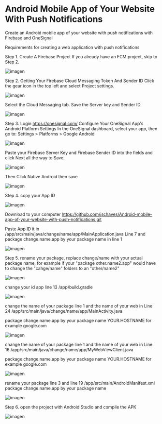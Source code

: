 # Android Mobile App of Your Website With Push Notifications
Create an Android mobile app of your website with push notifications with Firebase and OneSignal

Requirements for creating a web application with push notifications 

Step 1. Create A Firebase Project
If you already have an FCM project, skip to Step 2.

![imagen](https://user-images.githubusercontent.com/3398370/113433435-7da6b700-93df-11eb-8439-93af8d93893d.png)

Step 2. Getting Your Firebase Cloud Messaging Token And Sender ID
Click the gear icon in the top left and select Project settings.

![imagen](https://user-images.githubusercontent.com/3398370/113433546-adee5580-93df-11eb-836f-ac58f26633e9.png)

Select the Cloud Messaging tab.
Save the Server key and Sender ID.

![imagen](https://user-images.githubusercontent.com/3398370/113433582-c3637f80-93df-11eb-83a1-05fa87e8778b.png)

Step 3. Login https://onesignal.com/
Configure Your OneSignal App's Android Platform Settings
In the OneSignal dashboard, select your app, then go to:
Settings > Platforms > Google Android

![imagen](https://user-images.githubusercontent.com/3398370/113433632-e2621180-93df-11eb-9adb-731140cbd5c8.png)

Paste your Firebase Server Key and Firebase Sender ID into the fields and click Next all the way to Save.

![imagen](https://user-images.githubusercontent.com/3398370/113433655-ec841000-93df-11eb-8aa4-46f6cecfa0ce.png)


Then Click Native Android then save

![imagen](https://user-images.githubusercontent.com/3398370/113434849-feff4900-93e1-11eb-90e9-c78d8322035a.png)


Step 4. copy your App ID

![imagen](https://user-images.githubusercontent.com/3398370/113517735-242abd80-9582-11eb-8db1-d7b0ef1167e4.png)

Download to your computer https://github.com/jschaves/Android-mobile-app-of-your-website-with-push-notifications.git 

Paste App ID it in /app/src/main/java/change/name/app/MainApplication.java Line 7 and package change.name.app by your package name in line 1

![imagen](https://user-images.githubusercontent.com/3398370/113476805-1db31d80-947e-11eb-9a9d-114a93735904.png)

Step 5. rename your package, replace change/name with your actual package name, for example if your "package other.name2.app" would have to change the "cahge/name" folders to an "other/name2"

![imagen](https://user-images.githubusercontent.com/3398370/113436579-3fac9180-93e5-11eb-9bf1-a140d94166e5.png)

change your id app line 13 /app/build.gradle

![imagen](https://user-images.githubusercontent.com/3398370/113906626-ba562200-97d4-11eb-91cc-cd7145f6b5b9.png)


change the name of your package line 1 and the name of your web in Line 24 /app/src/main/java/change/name/app/MainActivity.java

package change.name.app by your package name
YOUR.HOSTNAME for example google.com 

![imagen](https://user-images.githubusercontent.com/3398370/113437191-7f27ad80-93e6-11eb-8bb9-0c14fd28f7d5.png)

change the name of your package line 1 and the name of your web in Line 16 /app/src/main/java/change/name/app/MyWebViewClient.java

package change.name.app by your package name
YOUR.HOSTNAME for example google.com 

![imagen](https://user-images.githubusercontent.com/3398370/113437541-168d0080-93e7-11eb-82a0-c4e08de7fd8d.png)

rename your package line 3 and line 19 /app/src/main/AndroidManifest.xml
package change.name.app by your package name

![imagen](https://user-images.githubusercontent.com/3398370/113476758-daf14580-947d-11eb-9858-84daded55cd9.png)


Step 6. open the project with Android Studio and compile the APK 

![imagen](https://user-images.githubusercontent.com/3398370/113473152-0bc68000-9468-11eb-8308-d90981046986.png)




